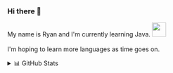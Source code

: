 ### Hi there 👋

My name is Ryan and I'm currently learning Java. <img  height="32" width="32" style="color:red" src="https://cdn.jsdelivr.net/npm/simple-icons@v4/icons/java.svg" />
<br> </br>
I'm hoping to learn more languages as time goes on.

<!--<img height="32" width="32" src="https://unpkg.com/simple-icons@v4/icons/youtube.svg" /> -->

<!-- 
<details>
  <summary> 🤹 Recent Activites 🗻</summary>
  
   <!--START_SECTION:waka-->
   <!--END_SECTION:waka--> 
   
</details>

<details>
  <summary> 📊 GitHub Stats </summary>
  <img align="left" alt="rarcher18's Github Stats" src="https://github-readme-stat-seven.vercel.app/api?username=rarcher18&show_icons=true&hide_border=true" />
</details>


